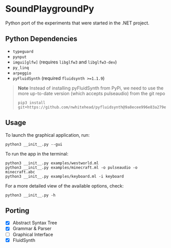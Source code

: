# SoundPlaygroundPy
Python port of the experiments that were started in the .NET project.

## Python Dependencies
 - `typeguard`
 - `pynput`
 - `imgui[glfw]` (requires `libglfw3` and `libglfw3-dev`)
 - `py_linq`
 - `arpeggio`
 - `pyFluidSynth` (required `fluidsynth >=1.1.9`)
 > **Note** Instead of installing pyFluidSynth from PyPi, we need to use the more up-to-date version (which accepts pulseaudio) from the git repo
 > ```shell
 >pip3 install git+https://github.com/nwhitehead/pyfluidsynth@9a8ecee996e83a279e8d29d75e8a859aee4aba67
 >```
 
## Usage
To launch the graphical application, run:
```shell
python3 __init__.py --gui
```

To run the app in the terminal:
```shell
python3 __init__.py examples/westworld.ml
python3 __init__.py examples/minecraft.ml -o pulseaudio -o minecraft.abc
python3 __init__.py examples/keyboard.ml -i keyboard
```

For a more detailed view of the available options, check:
```shell
python3 __init__.py -h
```

## Porting
 - [x] Abstract Syntax Tree
 - [x] Grammar & Parser
 - [ ] Graphical Interface
 - [x] FluidSynth
